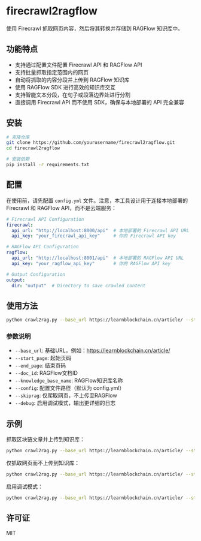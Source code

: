 # firecrawl2ragflow

使用 Firecrawl 抓取网页内容，然后将其转换并存储到 RAGFlow 知识库中。

## 功能特点

- 支持通过配置文件配置 Firecrawl API 和 RAGFlow API
- 支持批量抓取指定范围内的网页
- 自动将抓取的内容分段并上传到 RAGFlow 知识库
- 使用 RAGFlow SDK 进行高效的知识库交互
- 支持智能文本分段，在句子或段落边界处进行分割
- 直接调用 Firecrawl API 而不使用 SDK，确保与本地部署的 API 完全兼容

## 安装

```bash
# 克隆仓库
git clone https://github.com/yourusername/firecrawl2ragflow.git
cd firecrawl2ragflow

# 安装依赖
pip install -r requirements.txt
```

## 配置

在使用前，请先配置 `config.yml` 文件。注意，本工具设计用于连接本地部署的 Firecrawl 和 RAGFlow API，而不是云端服务：

```yaml
# Firecrawl API Configuration
firecrawl:
  api_url: "http://localhost:8000/api"  # 本地部署的 Firecrawl API URL
  api_key: "your_firecrawl_api_key"     # 你的 Firecrawl API key

# RAGFlow API Configuration
ragflow:
  api_url: "http://localhost:8001/api"  # 本地部署的 RAGFlow API URL
  api_key: "your_ragflow_api_key"       # 你的 RAGFlow API key

# Output Configuration
output:
  dir: "output"  # Directory to save crawled content
```

## 使用方法

```bash
python crawl2rag.py --base_url https://learnblockchain.cn/article/ --start_page 1 --end_page 1000 --doc_id blockchain-articles --knowledge_base_name blockchain
```

### 参数说明

- `--base_url`: 基础URL，例如：https://learnblockchain.cn/article/
- `--start_page`: 起始页码
- `--end_page`: 结束页码
- `--doc_id`: RAGFlow文档ID
- `--knowledge_base_name`: RAGFlow知识库名称
- `--config`: 配置文件路径（默认为 config.yml）
- `--skiprag`: 仅爬取网页，不上传至RAGFlow
- `--debug`: 启用调试模式，输出更详细的日志

## 示例

抓取区块链文章并上传到知识库：

```bash
python crawl2rag.py --base_url https://learnblockchain.cn/article/ --start_page 1 --end_page 10 --doc_id blockchain-basics --knowledge_base_name crypto
```

仅抓取网页而不上传到知识库：

```bash
python crawl2rag.py --base_url https://learnblockchain.cn/article/ --start_page 1 --end_page 10 --doc_id blockchain-basics --knowledge_base_name crypto --skiprag
```

启用调试模式：

```bash
python crawl2rag.py --base_url https://learnblockchain.cn/article/ --start_page 1 --end_page 10 --doc_id blockchain-basics --knowledge_base_name crypto --debug
```

## 许可证

MIT
